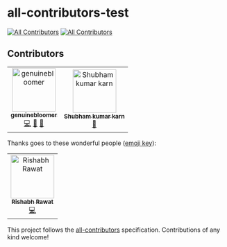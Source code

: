 # all-contributors-test
[![All Contributors](https://img.shields.io/badge/all_contributors-2-orange.svg?style=flat-square)](#contributors)
[![All Contributors](https://img.shields.io/badge/all_contributors-1-orange.svg?style=flat-square)](#contributors)
## Contributors


<!-- ALL-CONTRIBUTORS-LIST:START - Do not remove or modify this section -->
<!-- prettier-ignore -->
<table><tr><td align="center"><a href="https://github.com/genuinebloomer"><img src="https://avatars1.githubusercontent.com/u/49398776?v=4" width="100px;" alt="genuinebloomer"/><br /><sub><b>genuinebloomer</b></sub></a><br /><a href="https://github.com/Rishabh570/all-contributors-test/commits?author=genuinebloomer" title="Code">💻</a> <a href="https://github.com/Rishabh570/all-contributors-test/commits?author=genuinebloomer" title="Documentation">📖</a> <a href="#design-genuinebloomer" title="Design">🎨</a></td><td align="center"><a href="https://github.com/skkarn02"><img src="https://avatars1.githubusercontent.com/u/38033673?v=4" width="100px;" alt="Shubham kumar karn"/><br /><sub><b>Shubham kumar karn</b></sub></a><br /><a href="https://github.com/Rishabh570/all-contributors-test/commits?author=skkarn02" title="Documentation">📖</a></td></tr></table>

<!-- ALL-CONTRIBUTORS-LIST:END -->
Thanks goes to these wonderful people ([emoji key](https://allcontributors.org/docs/en/emoji-key)):

<!-- ALL-CONTRIBUTORS-LIST:START - Do not remove or modify this section -->
<!-- prettier-ignore -->
<table><tr><td align="center"><a href="http://rishabh570.me"><img src="https://avatars0.githubusercontent.com/u/25483260?v=4" width="100px;" alt="Rishabh Rawat"/><br /><sub><b>Rishabh Rawat</b></sub></a><br /><a href="https://github.com/Rishabh570/all-contributors-test/commits?author=rishabh570" title="Code">💻</a></td></tr></table>

<!-- ALL-CONTRIBUTORS-LIST:END -->

This project follows the [all-contributors](https://github.com/all-contributors/all-contributors) specification. Contributions of any kind welcome!
